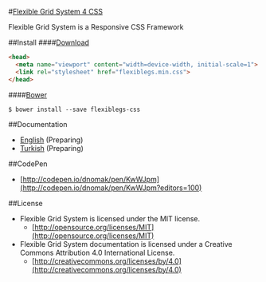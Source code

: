 #[Flexible Grid System 4 CSS](http://flexible.gs)

Flexible Grid System is a Responsive CSS Framework

##Install
####[Download](https://raw.githubusercontent.com/flexiblegs/css/master/flexiblegs.min.css)
```html
<head>
  <meta name="viewport" content="width=device-width, initial-scale=1">
  <link rel="stylesheet" href="flexiblegs.min.css">
</head>
```

####[Bower](http://bower.io)
```
$ bower install --save flexiblegs-css
```

##Documentation
- [English](https://github.com/flexiblegs/docs/tree/master/en/) (Preparing)
- [Turkish](https://github.com/flexiblegs/docs/tree/master/tr/) (Preparing)

##CodePen
- [http://codepen.io/dnomak/pen/KwWJpm](http://codepen.io/dnomak/pen/KwWJpm?editors=100)

##License
- Flexible Grid System is licensed under the MIT license.
  - [http://opensource.org/licenses/MIT](http://opensource.org/licenses/MIT)
- Flexible Grid System documentation is licensed under a Creative Commons Attribution 4.0 International License.
  - [http://creativecommons.org/licenses/by/4.0](http://creativecommons.org/licenses/by/4.0)
